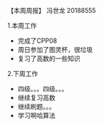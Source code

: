 【本周周报】 冯世龙 20188555

1.本周工作
- 完成了CPP08
- 周日参加了图灵杯，很垃圾
- 复习了高数的一些知识

2.下周工作
- 四级。。。四级。。。
- 继续复习高数
- 继续刷题。。。
- 学习啊哈算法
